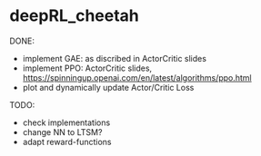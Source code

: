# deepRL_cheetah

DONE:
- implement GAE: as discribed in ActorCritic slides
- implement PPO: ActorCritic slides, https://spinningup.openai.com/en/latest/algorithms/ppo.html
- plot and dynamically update Actor/Critic Loss

TODO:
- check implementations
- change NN to LTSM?
- adapt reward-functions